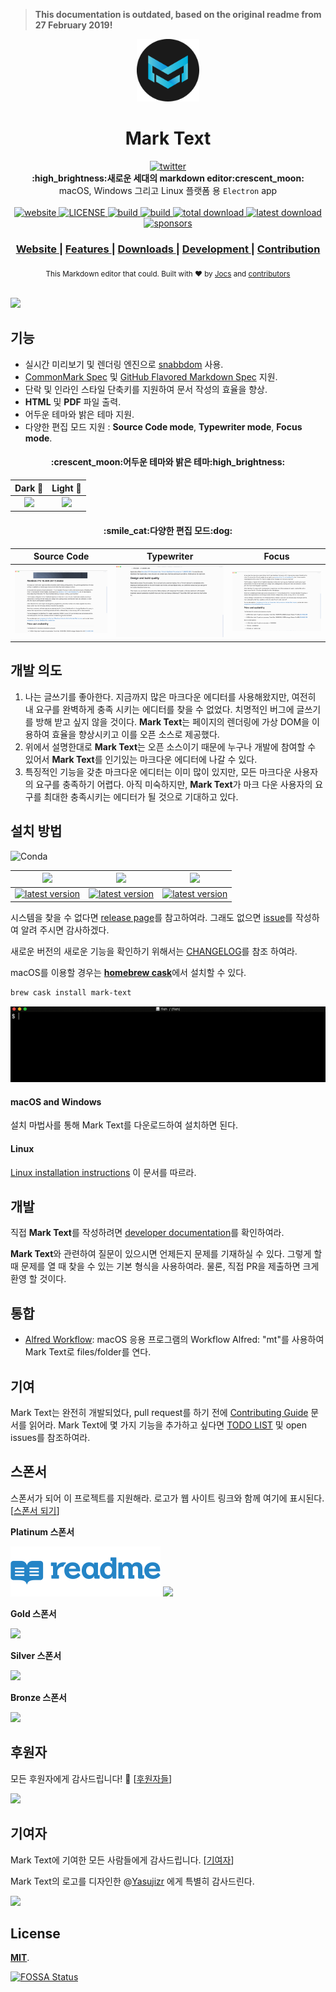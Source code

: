 > **This documentation is outdated, based on the original readme from 27 February 2019!**

<p align="center"><img src="../../static/logo-small.png" alt="mark text" width="100" height="100"></p>

<h1 align="center">Mark Text</h1>

<div align="center">
  <a href="https://twitter.com/intent/tweet?via=marktextme&url=https://github.com/marktext/marktext/&text=What%20do%20you%20want%20to%20say%20to%20me?&hashtags=happyMarkText">
    <img src="https://img.shields.io/twitter/url/https/github.com/marktext/marktext.svg?style=for-the-badge" alt="twitter">
  </a>
</div>
<div align="center">
  <strong>:high_brightness:새로운 세대의 markdown editor:crescent_moon:</strong>
</div>
<div align="center">
  macOS, Windows 그리고 Linux 플랫폼 용 <code>Electron</code> app
</div>

<br />

<div align="center">
  <!-- Version -->
  <a href="https://marktext.github.io/website">
    <img src="https://badge.fury.io/gh/jocs%2Fmarktext.svg" alt="website">
  </a>
  <!-- License -->
  <a href="../../LICENSE">
    <img src="https://img.shields.io/github/license/marktext/marktext.svg" alt="LICENSE">
  </a>
  <!-- Build Status -->
  <a href="https://travis-ci.org/marktext/marktext/">
    <img src="https://travis-ci.org/marktext/marktext.svg?branch=master" alt="build">
  </a>
  <a href="https://ci.appveyor.com/project/marktext/marktext/branch/master">
    <img src="https://ci.appveyor.com/api/projects/status/l4gxgydj0i95hmxg/branch/master?svg=true" alt="build">
  </a>
  <!-- Downloads total -->
  <a href="https://github.com/marktext/marktext/releases">
    <img src="https://img.shields.io/github/downloads/marktext/marktext/total.svg" alt="total download">
  </a>
  <!-- Downloads latest release -->
  <a href="https://github.com/marktext/marktext/releases/latest">
    <img src="https://img.shields.io/github/downloads/marktext/marktext/v0.16.2/total.svg" alt="latest download">
  </a>
  <!-- sponsors -->
  <a href="https://opencollective.com/marktext">
    <img src="https://opencollective.com/marktext/tiers/silver-sponsors/badge.svg?label=SilverSponsors&color=brightgreen" alt="sponsors">
  </a>
</div>

<div align="center">
  <h3>
    <a href="https://marktext.github.io/website">
      Website
    </a>
    <span> | </span>
    <a href="https://github.com/marktext/marktext#features">
      Features
    </a>
    <span> | </span>
    <a href="https://github.com/marktext/marktext#download-and-installation">
      Downloads
    </a>
    <span> | </span>
    <a href="https://github.com/marktext/marktext#development">
      Development
    </a>
    <span> | </span>
    <a href="https://github.com/marktext/marktext#contribution">
      Contribution
    </a>
  </h3>
</div>

<div align="center">
  <sub>This Markdown editor that could. Built with ❤︎ by
    <a href="https://github.com/Jocs">Jocs</a> and
    <a href="https://github.com/marktext/marktext/graphs/contributors">
      contributors
    </a>
  </sub>
</div>

<br />

![](../../docs/marktext.gif)

## 기능

- 실시간 미리보기 및 렌더링 엔진으로 [snabbdom](https://github.com/snabbdom/snabbdom) 사용.
- [CommonMark Spec](https://spec.commonmark.org/0.29/) 및 [GitHub Flavored Markdown Spec](https://github.github.com/gfm/) 지원.
- 단락 및 인라인 스타일 단축키를 지원하여 문서 작성의 효율을 향상.
- **HTML** 및 **PDF** 파일 출력.
- 어두운 테마와 밝은 테마 지원.
- 다양한 편집 모드 지원 : **Source Code mode**, **Typewriter mode**, **Focus mode**.

<h4 align="center">:crescent_moon:어두운 테마와 밝은 테마:high_brightness:</h4>

| Dark :crescent_moon:                                               | Light :high_brightness:                                             |
|:------------------------------------------------------------------:|:-------------------------------------------------------------------:|
| ![](../../docs/dark.jpg) | ![](../../docs/light.jpg) |

<h4 align="center">:smile_cat:다양한 편집 모드:dog:</h4>

| Source Code                                                          | Typewriter                                                               | Focus                                                               |
|:--------------------------------------------------------------------:|:------------------------------------------------------------------------:|:-------------------------------------------------------------------:|
| ![](../../docs/source.gif) | ![](../../docs/typewriter.gif) | ![](../../docs/focus.gif) |

## 개발 의도

1. 나는 글쓰기를 좋아한다. 지금까지 많은 마크다운 에디터를 사용해왔지만, 여전히 내 요구를 완벽하게 충족 시키는 에디터를 찾을 수 없었다.  치명적인 버그에 글쓰기를 방해 받고 싶지 않을 것이다. **Mark Text**는 페이지의 렌더링에 가상 DOM을 이용하여 효율을 향상시키고 이를 오픈 소스로 제공했다.
2. 위에서 설명한대로 **Mark Text**는 오픈 소스이기 때문에 누구나 개발에 참여할 수 있어서 **Mark Text**를 인기있는 마크다운 에디터에 나갈 수 있다.
3. 특징적인 기능을 갖춘 마크다운 에디터는 이미 많이 있지만, 모든 마크다운 사용자의 요구를 충족하기 어렵다. 아직 미숙하지만, **Mark Text**가 마크 다운 사용자의 요구를 최대한 충족시키는 에디터가 될 것으로 기대하고 있다.

## 설치 방법

![Conda](https://img.shields.io/conda/pn/conda-forge/python.svg?style=for-the-badge)

| ![]( https://github.com/ryanoasis/nerd-fonts/wiki/screenshots/v1.0.x/mac-pass-sm.png)                                                                                                             | ![]( https://github.com/ryanoasis/nerd-fonts/wiki/screenshots/v1.0.x/windows-pass-sm.png)                                                                                                                     | ![]( https://github.com/ryanoasis/nerd-fonts/wiki/screenshots/v1.0.x/linux-pass-sm.png)                                                                                                                                   |
|:-------------------------------------------------------------------------------------------------------------------------------------------------------------------------------------------------:|:-------------------------------------------------------------------------------------------------------------------------------------------------------------------------------------------------------------:|:-------------------------------------------------------------------------------------------------------------------------------------------------------------------------------------------------------------------------:|
| [![latest version](https://img.shields.io/github/downloads/marktext/marktext/latest/marktext.dmg.svg)](https://github.com/marktext/marktext/releases/download/v0.16.2/marktext.dmg) | [![latest version](https://img.shields.io/github/downloads/marktext/marktext/latest/marktext-setup.exe.svg)](https://github.com/marktext/marktext/releases/download/v0.16.2/marktext-setup.exe) | [![latest version](https://img.shields.io/github/downloads/marktext/marktext/latest/marktext-x86_64.AppImage.svg)](https://github.com/marktext/marktext/releases/download/v0.16.2/marktext-x86_64.AppImage) |

시스템을 찾을 수 없다면 [release page](https://github.com/marktext/marktext/releases/latest)를 참고하여라. 그래도 없으면 [issue](https://github.com/marktext/marktext/issues)를 작성하여 알려 주시면 감사하겠다.

새로운 버전의 새로운 기능을 확인하기 위해서는 [CHANGELOG](../../.github/CHANGELOG.md)를 참조 하여라.

macOS를 이용할 경우는  [**homebrew cask**](https://github.com/caskroom/homebrew-cask)에서 설치할 수 있다.

```bash
brew cask install mark-text
```

![](../../docs/brew-cask.gif)

#### macOS and Windows

설치 마법사를 통해 Mark Text를 다운로드하여 설치하면 된다.
#### Linux

[Linux installation instructions](../../docs/LINUX.md) 이 문서를 따르라.

## 개발

직접 **Mark Text**를 작성하려면 [developer documentation](../../CONTRIBUTING.md#build-instructions)를 확인하여라.

**Mark Text**와 관련하여 질문이 있으시면 언제든지 문제를 기재하실 수 있다. 그렇게 할 때 문제를 열 때 찾을 수 있는 기본 형식을 사용하여라. 물론, 직접 PR을 제출하면 크게 환영 할 것이다.

## 통합

- [Alfred Workflow](http://www.packal.org/workflow/mark-text): macOS 응용 프로그램의 Workflow Alfred: "mt"를 사용하여 Mark Text로 files/folder를 연다.

## 기여

Mark Text는 완전히 개발되었다,  pull request를 하기 전에 [Contributing Guide](../../CONTRIBUTING.md) 문서를 읽어라. Mark Text에 몇 가지 기능을 추가하고 싶다면 [TODO LIST](../../.github/TODOLIST.md) 및 open issues를 참조하여라.

## 스폰서

스폰서가 되어 이 프로젝트를 지원해라. 로고가 웹 사이트 링크와 함께 여기에 표시된다. [[스폰서 되기](https://opencollective.com/marktext#platinum-sponsors)]

**Platinum 스폰서**

<a href="https://readme.io" target="_blank"><img src="../../docs/sponsor/readme.png" /></a>
<a href="https://opencollective.com/marktext#platinum-sponsors">
  <img src="https://opencollective.com/marktext/tiers/platinum-sponsors.svg?avatarHeight=36&width=600">
</a>

**Gold 스폰서**

<a href="https://opencollective.com/marktext#platinum-sponsors">
  <img src="https://opencollective.com/marktext/tiers/gold-sponsors.svg?avatarHeight=36&width=600">
</a>

**Silver 스폰서**

<a href="https://opencollective.com/marktext#platinum-sponsors">
  <img src="https://opencollective.com/marktext/tiers/silver-sponsors.svg?avatarHeight=36&width=600">
</a>

**Bronze 스폰서**

<a href="https://opencollective.com/marktext#platinum-sponsors">
  <img src="https://opencollective.com/marktext/tiers/bronze-sponsors.svg?avatarHeight=36&width=600">
</a>

## 후원자

모든 후원자에게 감사드립니다! 🙏 [[후원자들](https://opencollective.com/marktext#backers)]

<a href="https://opencollective.com/marktext#backers">
  <img src="https://opencollective.com/marktext/tiers/backer.svg?avatarHeight=36&width=600">
</a>

## 기여자

Mark Text에 기여한 모든 사람들에게 감사드립니다. [[기여자](https://github.com/marktext/marktext/graphs/contributors)]

Mark Text의 로고를 디자인한 @[Yasujizr](https://github.com/Yasujizr) 에게 특별히 감사드린다.

<a href="https://github.com/marktext/marktext/graphs/contributors"><img src="https://opencollective.com/marktext/contributors.svg?width=890" /></a>


## License

[**MIT**](../../LICENSE).

[![FOSSA Status](https://app.fossa.io/api/projects/git%2Bgithub.com%2Fmarktext%2Fmarktext.svg?type=large)](https://app.fossa.io/projects/git%2Bgithub.com%2Fmarktext%2Fmarktext?ref=badge_large)
